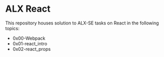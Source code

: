 # ALX React

This repository houses solution to ALX-SE tasks on React in the following topics:
- 0x00-Webpack
- 0x01-react_intro
- 0x02-react_props
